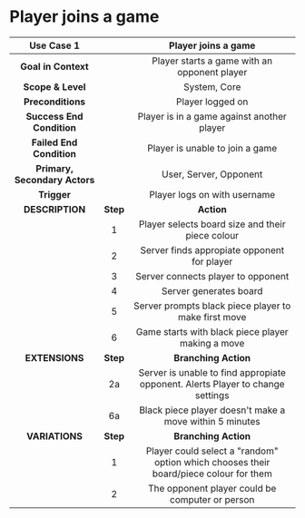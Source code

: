 # Player joins a game

| **Use Case 1**                || Player joins a game                         |
|:-----------------------------:|:-:|:-----------------------------------------:|
| **Goal in Context**           || Player starts a game with an opponent player |
| **Scope & Level**             || System, Core                                 |
| **Preconditions**             || Player logged on                             |
| **Success End Condition**     || Player is in a game against another player   |
| **Failed End Condition**      || Player is unable to join a game              |
| **Primary, Secondary Actors** || User, Server, Opponent                       |
| **Trigger**                   || Player logs on with username                 |
| **DESCRIPTION**               | **Step** | **Action**     |
|| 1 | Player selects board size and their piece colour     |
|| 2 | Server finds appropiate opponent for player          |
|| 3 | Server connects player to opponent                   |
|| 4 | Server generates board                               |
|| 5 | Server prompts black piece player to make first move |
|| 6 | Game starts with black piece player making a move    |
| **EXTENSIONS**                | **Step** | **Branching Action**                           |
|| 2a | Server is unable to find appropiate opponent. Alerts Player to change settings      |
|| 6a | Black piece player doesn't make a move within 5 minutes                             |
|**VARIATIONS**                 | **Step** | **Branching Action**                           | 
|| 1 | Player could select a "random" option which chooses their board/piece colour for them|
|| 2 | The opponent player could be computer or person                                      |


